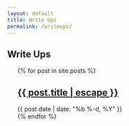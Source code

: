 ```yaml
---
layout: default
title: Write Ups 
permalink: /writeups/
---
```


<h2> Write Ups </h2>
<ul class="post-list"> {% for post in site.posts %}
   <li style="list-style-type: none;">
   <h2> <a class="post-link" href="{{ post.url | prepend: site.baseurl }}">{{ post.title | escape }}</a> </h2>
      <span class="post-meta">{{ post.date | date: "%b %-d, %Y" }}</span>
   </li>
    {% endfor %}
</ul>
